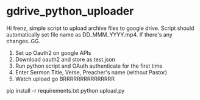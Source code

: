 # gdrive_python_uploader
Hi frenz, simple script to upload archive files to google drive.
Script should automatically set file name as DD_MMM_YYYY.mp4. If there's any changes..GG.

1. Set up Oauth2 on google APIs
1. Download oauth2 and store as test.json
1. Run python script and OAuth authenticate for the first time
1. Enter Sermon Title, Verse, Preacher's name (without Pastor)
1. Watch upload go BRRRRRRRRRRRRRRR


pip install -r requirements.txt 
python upload.py 